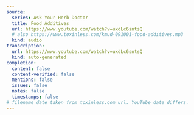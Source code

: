 ```yaml
---
source:
  series: Ask Your Herb Doctor
  title: Food Additives
  url: https://www.youtube.com/watch?v=uxdLc6sntsQ
  # also https://www.toxinless.com/kmud-091001-food-additives.mp3
  kind: audio
transcription:
  url: https://www.youtube.com/watch?v=uxdLc6sntsQ
  kind: auto-generated
completion:
  content: false
  content-verified: false
  mentions: false
  issues: false
  notes: false
  timestamps: false
# filename date taken from toxinless.com url. YouTube date differs.
---
```

